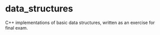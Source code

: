 # data_structures

C++ implementations of basic data structures, written as an exercise for final exam.